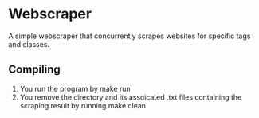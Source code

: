 # Webscraper

A simple webscraper that concurrently scrapes websites for specific tags and classes.

## Compiling
1. You run the program by make run
2. You remove the directory and its assoicated .txt files containing the scraping result by running make clean
